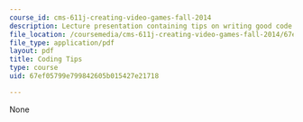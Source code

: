 ```yaml
---
course_id: cms-611j-creating-video-games-fall-2014
description: Lecture presentation containing tips on writing good code.
file_location: /coursemedia/cms-611j-creating-video-games-fall-2014/67ef05799e799842605b015427e21718_MITCMS_611JF14_Coding_Tips.pdf
file_type: application/pdf
layout: pdf
title: Coding Tips
type: course
uid: 67ef05799e799842605b015427e21718

---
```

None